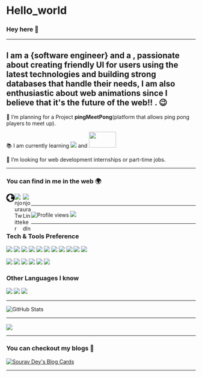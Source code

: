 # Hello_world
### Hey <Aziz/> here 👋

---

<p align="center">
<!--   comment -->
</p>

## I am a {software engineer} and a <Web developer/>, passionate about creating friendly UI for users using the latest technologies and building strong databases that handle their needs, I am also enthusiastic about web animations since I believe that it's the future of the web!! . :wink:
 
 🔭 I’m planning for a Project **pingMeetPong**(platform that allows ping pong players to meet up).

 
 :books: I am currently learning <img src="https://img.shields.io/badge/-Flutter-3a495d?style=flat&logo=flutter&logoColor=67b7f7"> and <img src="https://www.datocms-assets.com/45470/1631026680-logo-react-native.png?fm=webp" height="42" width="72">
 
 👯 I’m looking for web development internships or part-time jobs.
 
---

### You can find in me in the web 🌍
[<img align="left" alt="njoura github" width="22px" src="https://raw.githubusercontent.com/iconic/open-iconic/master/svg/globe.svg" />][website]

[<img align="left" alt="njoura Twitter" width="22px" src="https://cdn.jsdelivr.net/npm/simple-icons@v3/icons/twitter.svg" />][twitter]
[<img align="left" alt="njoura LinkedIn" width="22px" src="https://cdn.jsdelivr.net/npm/simple-icons@v3/icons/linkedin.svg" />][linkedin]

<br/>
<!-- Links: -->

---


![Profile views](https://gpvc.arturio.dev/Njoura7)  <img src="https://img.shields.io/github/followers/Njoura7?label=Follow" style=" float:left, margin-right:10px" />


---


### Tech & Tools Preference

<img src = "https://img.shields.io/badge/HTML5-E34F26?style=for-the-badge&logo=html5&logoColor=white"> <img src = "https://img.shields.io/badge/CSS3-1572B6?style=for-the-badge&logo=css3&logoColor=white"> <img src="https://img.shields.io/badge/Sass-CC6699?style=for-the-badge&logo=sass&logoColor=white"> <img src="https://img.shields.io/badge/Bootstrap-563D7C?style=for-the-badge&logo=bootstrap&logoColor=white">     <img src="https://img.shields.io/badge/JavaScript-323330?style=for-the-badge&logo=javascript&logoColor=F7DF1E"> <img src="https://img.shields.io/badge/React-20232A?style=for-the-badge&logo=react&logoColor=61DAFB"> <img src ="https://img.shields.io/badge/Canva-%2300C4CC.svg?&style=for-the-badge&logo=Canva&logoColor=white"> 
<img src ="https://img.shields.io/badge/Material--UI-0081CB?style=for-the-badge&logo=material-ui&logoColor=white"> <img src="https://img.shields.io/badge/Express.js-404D59?style=for-the-badge"> <img src="https://img.shields.io/badge/Node.js-43853D?style=for-the-badge&logo=node.js&logoColor=white"> <img src="https://img.shields.io/badge/MongoDB-4EA94B?style=for-the-badge&logo=mongodb&logoColor=white">

<img src="https://img.shields.io/badge/-Progressive Web Apps-5A0FC8?style=flat">
<img src="https://img.shields.io/badge/GIT-E44C30?style=for-the-badge&logo=git&logoColor=white">
<img src="https://img.shields.io/badge/GitHub-100000?style=for-the-badge&logo=github&logoColor=white">
<img src="http://img.shields.io/badge/-VS%20Code-007ACC?style=flat&logo=visual%20studio%20code&logoColor=white">
<img src ="https://img.shields.io/badge/Figma-F24E1E?style=for-the-badge&logo=figma&logoColor=white">
<img src="https://img.shields.io/badge/Canva-%2300C4CC.svg?&style=for-the-badge&logo=Canva&logoColor=white">


### Other Languages I know
<img src="https://img.shields.io/badge/Java-ED8B00?style=for-the-badge&logo=java&logoColor=white"> 	<img src="https://img.shields.io/badge/C%23-239120?style=for-the-badge&logo=c-sharp&logoColor=white"> <img src="https://img.shields.io/badge/Python-3776AB?style=for-the-badge&logo=python&logoColor=white"> 

---

![GitHub Stats](https://github-readme-stats.vercel.app/api?username=Njoura7&theme=radical)

---

<img align="center" src="https://github-readme-stats.vercel.app/api/top-langs/?username=Njoura7&layout=compact&theme=radical" />

---
### You can checkout my blogs :loudspeaker: 

[![Sourav Dey's Blog Cards](https://github-cards-external-blogs.souravdey777.vercel.app/getMediumBlogs?username=Souravdey777&type=vertical)](https://medium.com/@Souravdey777)

---



[website]: https://github.com/Njoura7
[twitter]: https://twitter.com/Njoura7
[instagram]: https://www.instagram.com/web.dev_njoura/
[linkedin]:https://www.linkedin.com/in/anas-mohamed-aziz-najjar-400672200/


